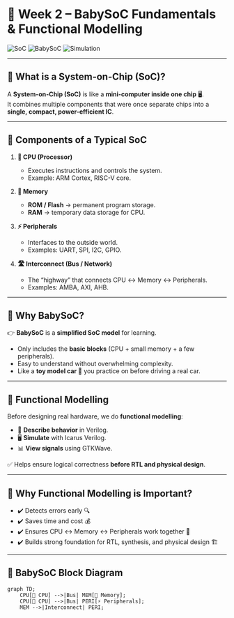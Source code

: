 # 🌟 Week 2 – BabySoC Fundamentals & Functional Modelling

![SoC](https://img.shields.io/badge/Topic-SoC%20Design-blue?style=for-the-badge)
![BabySoC](https://img.shields.io/badge/Learning-BabySoC-green?style=for-the-badge)
![Simulation](https://img.shields.io/badge/Tools-Icarus%20Verilog%20%7C%20GTKWave-orange?style=for-the-badge)

---

## 🔹 What is a System-on-Chip (SoC)?
A **System-on-Chip (SoC)** is like a **mini-computer inside one chip** 🖥️.  
It combines multiple components that were once separate chips into a **single, compact, power-efficient IC**.

---

## 🔹 Components of a Typical SoC
1. **🧠 CPU (Processor)**  
   - Executes instructions and controls the system.  
   - Example: ARM Cortex, RISC-V core.  

2. **💾 Memory**  
   - **ROM / Flash** → permanent program storage.  
   - **RAM** → temporary data storage for CPU.  

3. **⚡ Peripherals**  
   - Interfaces to the outside world.  
   - Examples: UART, SPI, I2C, GPIO.  

4. **🛣️ Interconnect (Bus / Network)**  
   - The “highway” that connects CPU ↔ Memory ↔ Peripherals.  
   - Examples: AMBA, AXI, AHB.  

---

## 🔹 Why BabySoC?
👉 **BabySoC** is a **simplified SoC model** for learning.  
- Only includes the **basic blocks** (CPU + small memory + a few peripherals).  
- Easy to understand without overwhelming complexity.  
- Like a **toy model car 🚗** you practice on before driving a real car.  

---

## 🔹 Functional Modelling
Before designing real hardware, we do **functional modelling**:

- 📜 **Describe behavior** in Verilog.  
- 🖥️ **Simulate** with Icarus Verilog.  
- 📊 **View signals** using GTKWave.  

✅ Helps ensure logical correctness **before RTL and physical design**.  

---

## 🔹 Why Functional Modelling is Important?
- ✔️ Detects errors early 🔍  
- ✔️ Saves time and cost 💰  
- ✔️ Ensures CPU ↔ Memory ↔ Peripherals work together 🔗  
- ✔️ Builds strong foundation for RTL, synthesis, and physical design 🏗️  

---

## 🔹 BabySoC Block Diagram

```mermaid
graph TD;
    CPU[🧠 CPU] -->|Bus| MEM[💾 Memory];
    CPU[🧠 CPU] -->|Bus| PERI[⚡ Peripherals];
    MEM -->|Interconnect| PERI;

